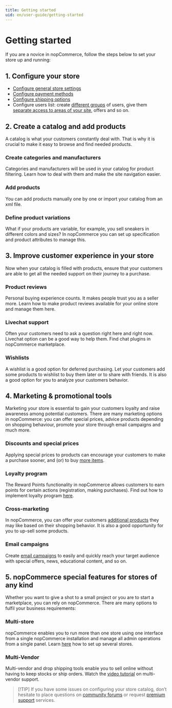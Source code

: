 ```yaml
---
title: Getting started
uid: en/user-guide/getting-started
---
```


# Getting started

If you are a novice in nopCommerce, follow the steps below to set your store up and running:

## 1. Configure your store

- [Configure general store settings](xref:en/user-guide/configuring/setting-up/main-store/index)
- [Configure payment methods](xref:en/user-guide/configuring/setting-up/payments/methods/index)
- [Configure shipping options](xref:en/user-guide/configuring/setting-up/shipping/index)
- Configure users list: create [different groups](xref:en/user-guide/configuring/setting-up/customers/customer-roles) of users, give them [separate access to areas of your site](xref:en/user-guide/configuring/setting-up/customers/acl), offers and so on.

## 2. Create a catalog and add products

A catalog is what your customers constantly deal with. That is why it is crucial to make it easy to browse and find needed products.

### Create categories and manufacturers

Categories and manufacturers will be used in your catalog for product filtering. Learn how to deal with them and make the site navigation easier.

### Add products

You can add products manually one by one or import your catalog from an xml file.

### Define product variations

What if your products are variable, for example, you sell sneakers in different colors and sizes? In nopCommerce you can set up specification and product attributes to manage this.

## 3. Improve customer experience in your store

Now when your catalog is filled with products, ensure that your customers are able to get all the needed support on their journey to a purchase.

### Product reviews

Personal buying experience counts. It makes people trust you as a seller more. Learn how to make product reviews available for your online store and manage them here.

### Livechat support

Often your customers need to ask a question right here and right now. Livechat option can be a good way to help them. Find chat plugins in nopCommerce marketplace.

### Wishlists

A wishlist is a good option for deferred purchasing. Let your customers add some products to wishlist to buy them later or to share with friends. It is also a good option for you to analyze your customers behavior.

## 4. Marketing & promotional tools

Marketing your store is essential to gain your customers loyalty and raise awareness among potential customers. There are many marketing options in nopCommerce: you can offer special prices, advice products depending on shopping behaviour, promote your store through email campaigns and much more.

### Discounts and special prices

Applying special prices to products can encourage your customers to make a purchase sooner, and (or) to buy [more items](xref:en/user-guide/marketing/promotional/tier-prices).

### Loyalty program

The Reward Points functionality in nopCommerce allows customers to earn points for certain actions (registration, making purchases). Find out how to implement loyalty program [here](xref:en/user-guide/marketing/promotional/reward-points).

### Cross-marketing

In nopCommerce, you can offer your customers [additional products](xref:en/user-guide/marketing/promotional/cross-sells-related-products) they may like based on their shopping behavior. It is also a good opportunity for you to up-sell some products.

### Email campaigns

Create [email campaigns](xref:en/user-guide/marketing/content/email-campaigns/index) to easily and quickly reach your target audience with special offers, news, educational content, and so on.

## 5. nopCommerce special features for stores of any kind

Whether you want to give a shot to a small project or you are to start a marketplace, you can rely on nopCommerce. There are many options to fulfil your business requirements:

### Multi-store

nopCommerce enables you to run more than one store using one interface from a single nopCommerce installation and manage all admin operations from a single panel. Learn [here](xref:en/user-guide/configuring/setting-up/main-store/multiple-store) how to set up several stores.

### Multi-Vendor

Multi-vendor and drop shipping tools enable you to sell online without having to keep stocks or ship orders. Watch the [video tutorial](https://www.youtube.com/watch?v=MH6r6tqfLF8&index=9&list=PLnL_aDfmRHwsbhj621A-RFb1KnzeFxYz4) on multi-vendor support.

> [!TIP] If you have some issues on configuring your store catalog, don’t hesitate to place questions on [community forums](http://www.nopcommerce.com/boards/f/5/general-support.aspx) or request [premium support](http://www.nopcommerce.com/p/541/nopcommerce-premium-support-services.aspx) services.